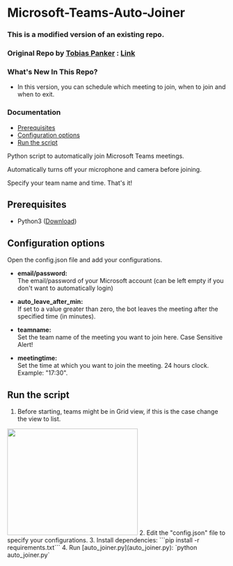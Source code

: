 # Microsoft-Teams-Auto-Joiner

### This is a modified version of an existing repo.
### Original Repo by [Tobias Panker](https://GitHub.com/TobiasPankner) : [Link](https://GitHub.com/TobiasPankner/Teams-Auto-Joiner)

### What's New In This Repo?
- In this version, you can schedule which meeting to join, when to join and when to exit.


### Documentation
- [Prerequisites](#prerequisites)
- [Configuration options](#configuration-options)
- [Run the script](#run-the-script)  


Python script to automatically join Microsoft Teams meetings.  

Automatically turns off your microphone and camera before joining.

Specify your team name and time. That's it!


## Prerequisites  
  
 - Python3 ([Download](https://www.python.org/downloads/))  
   
## Configuration options  
  
Open the config.json file and add your configurations.

- **email/password:**  
The email/password of your Microsoft account (can be left empty if you don't want to automatically login)

- **auto_leave_after_min:**  
If set to a value greater than zero, the bot leaves the meeting after the specified time (in minutes).

- **teamname:**<br/>
Set the team name of the meeting you want to join here. Case Sensitive Alert!

- **meetingtime:**<br/>
Set the time at which you want to join the meeting. 24 hours clock. Example: "17:30".


## Run the script  
 1. Before starting, teams might be in Grid view, if this is the case change the view to list. 
 <img src="https://i.imgur.com/GODoJYf.png?2" width="300" height="245" />
 2. Edit the "config.json" file to specify your configurations.
 3. Install dependencies:   ```pip install -r requirements.txt``` 
 4. Run [auto_joiner.py](auto_joiner.py): `python auto_joiner.py`    

